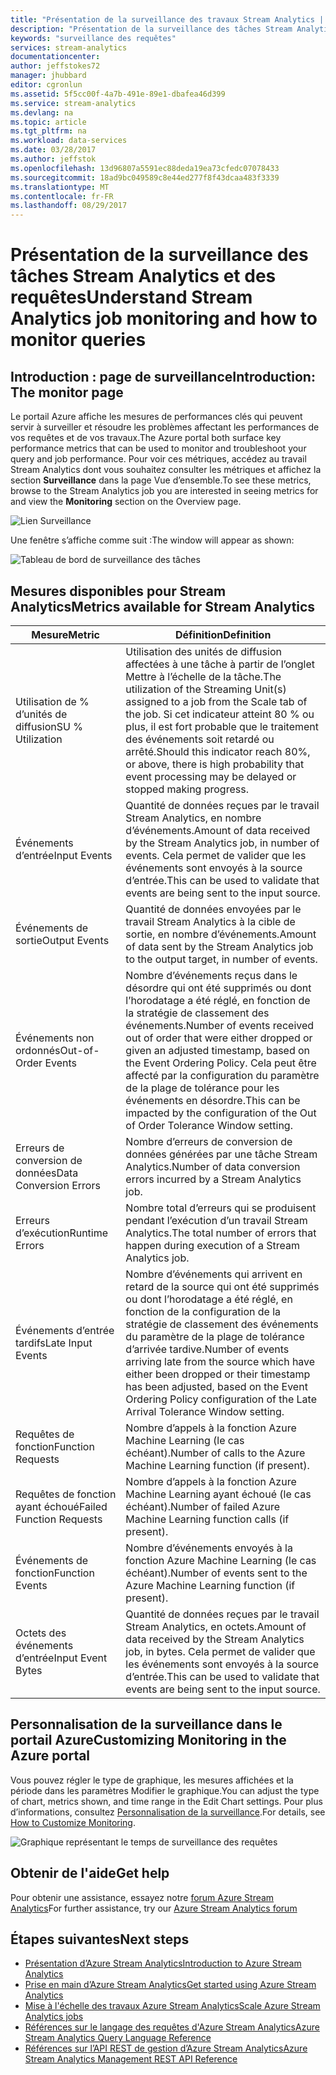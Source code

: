 ```yaml
---
title: "Présentation de la surveillance des travaux Stream Analytics | Microsoft Docs"
description: "Présentation de la surveillance des tâches Stream Analytics"
keywords: "surveillance des requêtes"
services: stream-analytics
documentationcenter: 
author: jeffstokes72
manager: jhubbard
editor: cgronlun
ms.assetid: 5f5cc00f-4a7b-491e-89e1-dbafea46d399
ms.service: stream-analytics
ms.devlang: na
ms.topic: article
ms.tgt_pltfrm: na
ms.workload: data-services
ms.date: 03/28/2017
ms.author: jeffstok
ms.openlocfilehash: 13d96807a5591ec88deda19ea73cfedc07078433
ms.sourcegitcommit: 18ad9bc049589c8e44ed277f8f43dcaa483f3339
ms.translationtype: MT
ms.contentlocale: fr-FR
ms.lasthandoff: 08/29/2017
---
```

# <a name="understand-stream-analytics-job-monitoring-and-how-to-monitor-queries"></a><span data-ttu-id="0ed1e-104">Présentation de la surveillance des tâches Stream Analytics et des requêtes</span><span class="sxs-lookup"><span data-stu-id="0ed1e-104">Understand Stream Analytics job monitoring and how to monitor queries</span></span>

## <a name="introduction-the-monitor-page"></a><span data-ttu-id="0ed1e-105">Introduction : page de surveillance</span><span class="sxs-lookup"><span data-stu-id="0ed1e-105">Introduction: The monitor page</span></span>
<span data-ttu-id="0ed1e-106">Le portail Azure affiche les mesures de performances clés qui peuvent servir à surveiller et résoudre les problèmes affectant les performances de vos requêtes et de vos travaux.</span><span class="sxs-lookup"><span data-stu-id="0ed1e-106">The Azure portal both surface key performance metrics that can be used to monitor and troubleshoot your query and job performance.</span></span> <span data-ttu-id="0ed1e-107">Pour voir ces métriques, accédez au travail Stream Analytics dont vous souhaitez consulter les métriques et affichez la section **Surveillance** dans la page Vue d’ensemble.</span><span class="sxs-lookup"><span data-stu-id="0ed1e-107">To see these metrics, browse to the Stream Analytics job you are interested in seeing metrics for and view the **Monitoring** section on the Overview page.</span></span>  

![Lien Surveillance](./media/stream-analytics-monitoring/02-stream-analytics-monitoring-block.png)

<span data-ttu-id="0ed1e-109">Une fenêtre s’affiche comme suit :</span><span class="sxs-lookup"><span data-stu-id="0ed1e-109">The window will appear as shown:</span></span>

![Tableau de bord de surveillance des tâches](./media/stream-analytics-monitoring/01-stream-analytics-monitoring.png)  

## <a name="metrics-available-for-stream-analytics"></a><span data-ttu-id="0ed1e-111">Mesures disponibles pour Stream Analytics</span><span class="sxs-lookup"><span data-stu-id="0ed1e-111">Metrics available for Stream Analytics</span></span>
| <span data-ttu-id="0ed1e-112">Mesure</span><span class="sxs-lookup"><span data-stu-id="0ed1e-112">Metric</span></span>                 | <span data-ttu-id="0ed1e-113">Définition</span><span class="sxs-lookup"><span data-stu-id="0ed1e-113">Definition</span></span>                               |
| ---------------------- | ---------------------------------------- |
| <span data-ttu-id="0ed1e-114">Utilisation de % d’unités de diffusion</span><span class="sxs-lookup"><span data-stu-id="0ed1e-114">SU % Utilization</span></span>       | <span data-ttu-id="0ed1e-115">Utilisation des unités de diffusion affectées à une tâche à partir de l’onglet Mettre à l’échelle de la tâche.</span><span class="sxs-lookup"><span data-stu-id="0ed1e-115">The utilization of the Streaming Unit(s) assigned to a job from the Scale tab of the job.</span></span> <span data-ttu-id="0ed1e-116">Si cet indicateur atteint 80 % ou plus, il est fort probable que le traitement des événements soit retardé ou arrêté.</span><span class="sxs-lookup"><span data-stu-id="0ed1e-116">Should this indicator reach 80%, or above, there is high probability that event processing may be delayed or stopped making progress.</span></span> |
| <span data-ttu-id="0ed1e-117">Événements d’entrée</span><span class="sxs-lookup"><span data-stu-id="0ed1e-117">Input Events</span></span>           | <span data-ttu-id="0ed1e-118">Quantité de données reçues par le travail Stream Analytics, en nombre d’événements.</span><span class="sxs-lookup"><span data-stu-id="0ed1e-118">Amount of data received by the Stream Analytics job, in number of events.</span></span> <span data-ttu-id="0ed1e-119">Cela permet de valider que les événements sont envoyés à la source d’entrée.</span><span class="sxs-lookup"><span data-stu-id="0ed1e-119">This can be used to validate that events are being sent to the input source.</span></span> |
| <span data-ttu-id="0ed1e-120">Événements de sortie</span><span class="sxs-lookup"><span data-stu-id="0ed1e-120">Output Events</span></span>          | <span data-ttu-id="0ed1e-121">Quantité de données envoyées par le travail Stream Analytics à la cible de sortie, en nombre d’événements.</span><span class="sxs-lookup"><span data-stu-id="0ed1e-121">Amount of data sent by the Stream Analytics job to the output target, in number of events.</span></span> |
| <span data-ttu-id="0ed1e-122">Événements non ordonnés</span><span class="sxs-lookup"><span data-stu-id="0ed1e-122">Out-of-Order Events</span></span>    | <span data-ttu-id="0ed1e-123">Nombre d’événements reçus dans le désordre qui ont été supprimés ou dont l’horodatage a été réglé, en fonction de la stratégie de classement des événements.</span><span class="sxs-lookup"><span data-stu-id="0ed1e-123">Number of events received out of order that were either dropped or given an adjusted timestamp, based on the Event Ordering Policy.</span></span> <span data-ttu-id="0ed1e-124">Cela peut être affecté par la configuration du paramètre de la plage de tolérance pour les événements en désordre.</span><span class="sxs-lookup"><span data-stu-id="0ed1e-124">This can be impacted by the configuration of the Out of Order Tolerance Window setting.</span></span> |
| <span data-ttu-id="0ed1e-125">Erreurs de conversion de données</span><span class="sxs-lookup"><span data-stu-id="0ed1e-125">Data Conversion Errors</span></span> | <span data-ttu-id="0ed1e-126">Nombre d’erreurs de conversion de données générées par une tâche Stream Analytics.</span><span class="sxs-lookup"><span data-stu-id="0ed1e-126">Number of data conversion errors incurred by a Stream Analytics job.</span></span> |
| <span data-ttu-id="0ed1e-127">Erreurs d’exécution</span><span class="sxs-lookup"><span data-stu-id="0ed1e-127">Runtime Errors</span></span>         | <span data-ttu-id="0ed1e-128">Nombre total d’erreurs qui se produisent pendant l’exécution d’un travail Stream Analytics.</span><span class="sxs-lookup"><span data-stu-id="0ed1e-128">The total number of errors that happen during execution of a Stream Analytics job.</span></span> |
| <span data-ttu-id="0ed1e-129">Événements d’entrée tardifs</span><span class="sxs-lookup"><span data-stu-id="0ed1e-129">Late Input Events</span></span>      | <span data-ttu-id="0ed1e-130">Nombre d’événements qui arrivent en retard de la source qui ont été supprimés ou dont l’horodatage a été réglé, en fonction de la configuration de la stratégie de classement des événements du paramètre de la plage de tolérance d’arrivée tardive.</span><span class="sxs-lookup"><span data-stu-id="0ed1e-130">Number of events arriving late from the source which have either been dropped or their timestamp has been adjusted, based on the Event Ordering Policy configuration of the Late Arrival Tolerance Window setting.</span></span> |
| <span data-ttu-id="0ed1e-131">Requêtes de fonction</span><span class="sxs-lookup"><span data-stu-id="0ed1e-131">Function Requests</span></span>      | <span data-ttu-id="0ed1e-132">Nombre d’appels à la fonction Azure Machine Learning (le cas échéant).</span><span class="sxs-lookup"><span data-stu-id="0ed1e-132">Number of calls to the Azure Machine Learning function (if present).</span></span> |
| <span data-ttu-id="0ed1e-133">Requêtes de fonction ayant échoué</span><span class="sxs-lookup"><span data-stu-id="0ed1e-133">Failed Function Requests</span></span> | <span data-ttu-id="0ed1e-134">Nombre d’appels à la fonction Azure Machine Learning ayant échoué (le cas échéant).</span><span class="sxs-lookup"><span data-stu-id="0ed1e-134">Number of failed Azure Machine Learning function calls (if present).</span></span> |
| <span data-ttu-id="0ed1e-135">Événements de fonction</span><span class="sxs-lookup"><span data-stu-id="0ed1e-135">Function Events</span></span>        | <span data-ttu-id="0ed1e-136">Nombre d’événements envoyés à la fonction Azure Machine Learning (le cas échéant).</span><span class="sxs-lookup"><span data-stu-id="0ed1e-136">Number of events sent to the Azure Machine Learning function (if present).</span></span> |
| <span data-ttu-id="0ed1e-137">Octets des événements d’entrée</span><span class="sxs-lookup"><span data-stu-id="0ed1e-137">Input Event Bytes</span></span>      | <span data-ttu-id="0ed1e-138">Quantité de données reçues par le travail Stream Analytics, en octets.</span><span class="sxs-lookup"><span data-stu-id="0ed1e-138">Amount of data received by the Stream Analytics job, in bytes.</span></span> <span data-ttu-id="0ed1e-139">Cela permet de valider que les événements sont envoyés à la source d’entrée.</span><span class="sxs-lookup"><span data-stu-id="0ed1e-139">This can be used to validate that events are being sent to the input source.</span></span> |


## <a name="customizing-monitoring-in-the-azure-portal"></a><span data-ttu-id="0ed1e-140">Personnalisation de la surveillance dans le portail Azure</span><span class="sxs-lookup"><span data-stu-id="0ed1e-140">Customizing Monitoring in the Azure portal</span></span>
<span data-ttu-id="0ed1e-141">Vous pouvez régler le type de graphique, les mesures affichées et la période dans les paramètres Modifier le graphique.</span><span class="sxs-lookup"><span data-stu-id="0ed1e-141">You can adjust the type of chart, metrics shown, and time range in the Edit Chart settings.</span></span> <span data-ttu-id="0ed1e-142">Pour plus d’informations, consultez [Personnalisation de la surveillance](../monitoring-and-diagnostics/insights-how-to-customize-monitoring.md).</span><span class="sxs-lookup"><span data-stu-id="0ed1e-142">For details, see [How to Customize Monitoring](../monitoring-and-diagnostics/insights-how-to-customize-monitoring.md).</span></span>

  ![Graphique représentant le temps de surveillance des requêtes](./media/stream-analytics-monitoring/08-stream-analytics-monitoring.png)  


## <a name="get-help"></a><span data-ttu-id="0ed1e-144">Obtenir de l'aide</span><span class="sxs-lookup"><span data-stu-id="0ed1e-144">Get help</span></span>
<span data-ttu-id="0ed1e-145">Pour obtenir une assistance, essayez notre [forum Azure Stream Analytics](https://social.msdn.microsoft.com/Forums/en-US/home?forum=AzureStreamAnalytics)</span><span class="sxs-lookup"><span data-stu-id="0ed1e-145">For further assistance, try our [Azure Stream Analytics forum](https://social.msdn.microsoft.com/Forums/en-US/home?forum=AzureStreamAnalytics)</span></span>

## <a name="next-steps"></a><span data-ttu-id="0ed1e-146">Étapes suivantes</span><span class="sxs-lookup"><span data-stu-id="0ed1e-146">Next steps</span></span>
* [<span data-ttu-id="0ed1e-147">Présentation d’Azure Stream Analytics</span><span class="sxs-lookup"><span data-stu-id="0ed1e-147">Introduction to Azure Stream Analytics</span></span>](stream-analytics-introduction.md)
* [<span data-ttu-id="0ed1e-148">Prise en main d’Azure Stream Analytics</span><span class="sxs-lookup"><span data-stu-id="0ed1e-148">Get started using Azure Stream Analytics</span></span>](stream-analytics-real-time-fraud-detection.md)
* [<span data-ttu-id="0ed1e-149">Mise à l'échelle des travaux Azure Stream Analytics</span><span class="sxs-lookup"><span data-stu-id="0ed1e-149">Scale Azure Stream Analytics jobs</span></span>](stream-analytics-scale-jobs.md)
* [<span data-ttu-id="0ed1e-150">Références sur le langage des requêtes d'Azure Stream Analytics</span><span class="sxs-lookup"><span data-stu-id="0ed1e-150">Azure Stream Analytics Query Language Reference</span></span>](https://msdn.microsoft.com/library/azure/dn834998.aspx)
* [<span data-ttu-id="0ed1e-151">Références sur l’API REST de gestion d’Azure Stream Analytics</span><span class="sxs-lookup"><span data-stu-id="0ed1e-151">Azure Stream Analytics Management REST API Reference</span></span>](https://msdn.microsoft.com/library/azure/dn835031.aspx)

